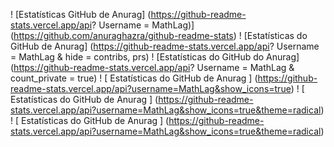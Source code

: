 ! [Estatísticas GitHub de Anurag] (https://github-readme-stats.vercel.app/api? Username = MathLag)] (https://github.com/anuraghazra/github-readme-stats)
! [Estatísticas do GitHub de Anurag] (https://github-readme-stats.vercel.app/api? Username = MathLag & hide = contribs, prs)
! [Estatísticas do GitHub do Anurag] (https://github-readme-stats.vercel.app/api? Username = MathLag & count_private = true)
! [ Estatísticas do GitHub de Anurag ] (https://github-readme-stats.vercel.app/api?username=MathLag&show_icons=true)
! [ Estatísticas do GitHub de Anurag ] (https://github-readme-stats.vercel.app/api?username=MathLag&show_icons=true&theme=radical)
! [ Estatísticas do GitHub de Anurag ] (https://github-readme-stats.vercel.app/api?username=MathLag&show_icons=true&theme=radical)
